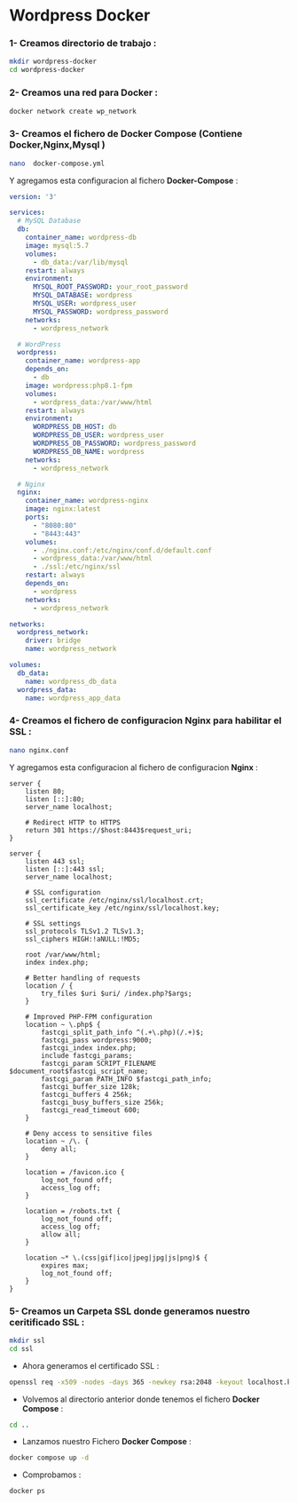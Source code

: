 # Wordpress Docker



### 1- Creamos directorio de trabajo : 

```bash
mkdir wordpress-docker
cd wordpress-docker
```


### 2- Creamos una red para Docker : 

```bash
docker network create wp_network
```

### 3- Creamos el fichero de Docker Compose (Contiene Docker,Nginx,Mysql )

```bash
nano  docker-compose.yml
```
Y agregamos esta configuracion al fichero **Docker-Compose** :


```yaml
version: '3'

services:
  # MySQL Database
  db:
    container_name: wordpress-db
    image: mysql:5.7
    volumes:
      - db_data:/var/lib/mysql
    restart: always
    environment:
      MYSQL_ROOT_PASSWORD: your_root_password
      MYSQL_DATABASE: wordpress
      MYSQL_USER: wordpress_user
      MYSQL_PASSWORD: wordpress_password
    networks:
      - wordpress_network

  # WordPress
  wordpress:
    container_name: wordpress-app
    depends_on:
      - db
    image: wordpress:php8.1-fpm
    volumes:
      - wordpress_data:/var/www/html
    restart: always
    environment:
      WORDPRESS_DB_HOST: db
      WORDPRESS_DB_USER: wordpress_user
      WORDPRESS_DB_PASSWORD: wordpress_password
      WORDPRESS_DB_NAME: wordpress
    networks:
      - wordpress_network

  # Nginx
  nginx:
    container_name: wordpress-nginx
    image: nginx:latest
    ports:
      - "8080:80"
      - "8443:443"
    volumes:
      - ./nginx.conf:/etc/nginx/conf.d/default.conf
      - wordpress_data:/var/www/html
      - ./ssl:/etc/nginx/ssl
    restart: always
    depends_on:
      - wordpress
    networks:
      - wordpress_network

networks:
  wordpress_network:
    driver: bridge
    name: wordpress_network

volumes:
  db_data:
    name: wordpress_db_data
  wordpress_data:
    name: wordpress_app_data

```


### 4- Creamos el fichero de configuracion Nginx para habilitar el SSL : 


```bash
nano nginx.conf
```

Y agregamos esta configuracion al fichero de configuracion **Nginx** :

```nginx
server {
    listen 80;
    listen [::]:80;
    server_name localhost;
    
    # Redirect HTTP to HTTPS
    return 301 https://$host:8443$request_uri;
}

server {
    listen 443 ssl;
    listen [::]:443 ssl;
    server_name localhost;

    # SSL configuration
    ssl_certificate /etc/nginx/ssl/localhost.crt;
    ssl_certificate_key /etc/nginx/ssl/localhost.key;
    
    # SSL settings
    ssl_protocols TLSv1.2 TLSv1.3;
    ssl_ciphers HIGH:!aNULL:!MD5;

    root /var/www/html;
    index index.php;

    # Better handling of requests
    location / {
        try_files $uri $uri/ /index.php?$args;
    }

    # Improved PHP-FPM configuration
    location ~ \.php$ {
        fastcgi_split_path_info ^(.+\.php)(/.+)$;
        fastcgi_pass wordpress:9000;
        fastcgi_index index.php;
        include fastcgi_params;
        fastcgi_param SCRIPT_FILENAME $document_root$fastcgi_script_name;
        fastcgi_param PATH_INFO $fastcgi_path_info;
        fastcgi_buffer_size 128k;
        fastcgi_buffers 4 256k;
        fastcgi_busy_buffers_size 256k;
        fastcgi_read_timeout 600;
    }

    # Deny access to sensitive files
    location ~ /\. {
        deny all;
    }

    location = /favicon.ico {
        log_not_found off;
        access_log off;
    }

    location = /robots.txt {
        log_not_found off;
        access_log off;
        allow all;
    }

    location ~* \.(css|gif|ico|jpeg|jpg|js|png)$ {
        expires max;
        log_not_found off;
    }
}
```

### 5- Creamos un Carpeta SSL donde generamos nuestro ceritificado SSL : 



```bash
mkdir ssl
cd ssl
```

- Ahora generamos el certificado SSL :


```bash
openssl req -x509 -nodes -days 365 -newkey rsa:2048 -keyout localhost.key -out localhost.crt -subj "/CN=localhost"
```

- Volvemos al directorio anterior donde tenemos el fichero **Docker Compose** : 


```bash
cd ..
```

- Lanzamos nuestro Fichero **Docker Compose** : 

```bash
docker compose up -d
```
- Comprobamos :

```bash
docker ps
```
